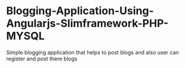 # Blogging-Application-Using-Angularjs-Slimframework-PHP-MYSQL
Simple blogging application that helps to post blogs and also user can register and post there blogs
